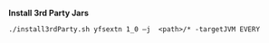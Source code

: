 **Install 3rd Party Jars**
```CMD
./install3rdParty.sh yfsextn 1_0 –j  <path>/* -targetJVM EVERY
```
